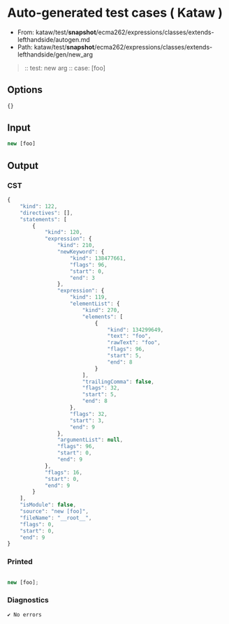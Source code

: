 # Auto-generated test cases ( Kataw )
- From: kataw/test/__snapshot__/ecma262/expressions/classes/extends-lefthandside/autogen.md
- Path: kataw/test/__snapshot__/ecma262/expressions/classes/extends-lefthandside/gen/new_arg
> :: test: new arg
> :: case: [foo]
## Options

`````js
{}
`````
## Input

`````js
new [foo]
`````
## Output

### CST

```javascript
{
    "kind": 122,
    "directives": [],
    "statements": [
        {
            "kind": 120,
            "expression": {
                "kind": 210,
                "newKeyword": {
                    "kind": 138477661,
                    "flags": 96,
                    "start": 0,
                    "end": 3
                },
                "expression": {
                    "kind": 119,
                    "elementList": {
                        "kind": 270,
                        "elements": [
                            {
                                "kind": 134299649,
                                "text": "foo",
                                "rawText": "foo",
                                "flags": 96,
                                "start": 5,
                                "end": 8
                            }
                        ],
                        "trailingComma": false,
                        "flags": 32,
                        "start": 5,
                        "end": 8
                    },
                    "flags": 32,
                    "start": 3,
                    "end": 9
                },
                "argumentList": null,
                "flags": 96,
                "start": 0,
                "end": 9
            },
            "flags": 16,
            "start": 0,
            "end": 9
        }
    ],
    "isModule": false,
    "source": "new [foo]",
    "fileName": "__root__",
    "flags": 0,
    "start": 0,
    "end": 9
}
```

### Printed

```javascript

new [foo];
```

### Diagnostics

```javascript
✔ No errors
```

